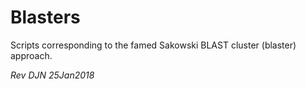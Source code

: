 # Blasters

Scripts corresponding to the famed Sakowski BLAST cluster (blaster) approach.

*Rev DJN 25Jan2018*
